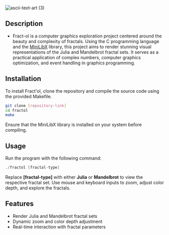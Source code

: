 
![ascii-text-art (3)](https://github.com/zelhajou/fractol/assets/39954629/bd7a3afd-9214-414b-802f-d675db1a33ed)

## Description
- Fract-ol is a computer graphics exploration project centered around the beauty and complexity of fractals. Using the C programming language and the [MiniLibX](https://harm-smits.github.io/42docs/libs/minilibx) library, this project aims to render stunning visual representations of the Julia and Mandelbrot fractal sets. It serves as a practical application of complex numbers, computer graphics optimization, and event handling in graphics programming.


## Installation
To install Fract'ol, clone the repository and compile the source code using the provided Makefile.

```bash
git clone [repository-link]
cd fractol
make
```
Ensure that the MiniLibX library is installed on your system before compiling.

## Usage
Run the program with the following command:

```c
./fractol [fractal-type]
```
Replace **[fractal-type]** with either **Julia** or **Mandelbrot** to view the respective fractal set. Use mouse and keyboard inputs to zoom, adjust color depth, and explore the fractals.

## Features
- Render Julia and Mandelbrot fractal sets
- Dynamic zoom and color depth adjustment
- Real-time interaction with fractal parameters
